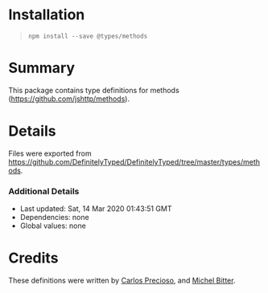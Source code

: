 # Installation
> `npm install --save @types/methods`

# Summary
This package contains type definitions for methods (https://github.com/jshttp/methods).

# Details
Files were exported from https://github.com/DefinitelyTyped/DefinitelyTyped/tree/master/types/methods.

### Additional Details
 * Last updated: Sat, 14 Mar 2020 01:43:51 GMT
 * Dependencies: none
 * Global values: none

# Credits
These definitions were written by [Carlos Precioso](https://github.com/cprecioso), and [Michel Bitter](https://github.com/michelbitter).

